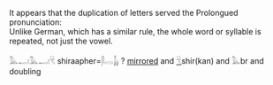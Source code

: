 It appears that the duplication of letters served the Prolongued pronunciation:  
Unlike German, which has a similar rule, the whole word or syllable is repeated, not just the vowel.  

𓅓𓂝𓅓𓂝𓄛 shiraapher=𓋴𓂋𓃱 ? [mirrored](mirrored) and [𓄛](𓄛)shir(kan) and 𓅓br and doubling  
